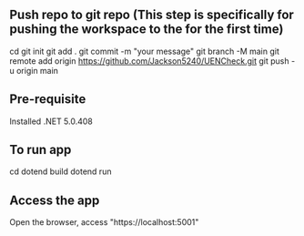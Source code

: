 ## Push repo to git repo (This step is specifically for pushing the workspace to the for the first time)
cd <project workspace>
git init
git add .
git commit -m "your message"
git branch -M main
git remote add origin https://github.com/Jackson5240/UENCheck.git
git push -u origin main

## Pre-requisite
Installed .NET 5.0.408

## To run app
cd <project workspace>
dotend build
dotend run

## Access the app
Open the browser, access "https://localhost:5001"

